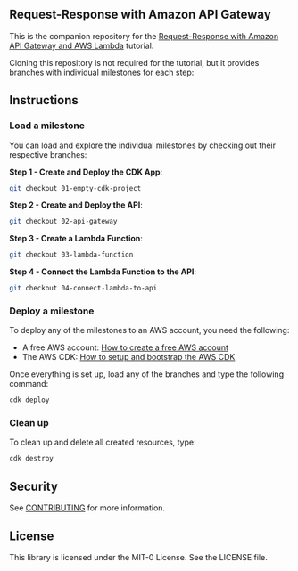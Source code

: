## Request-Response with Amazon API Gateway

This is the companion repository for the [Request-Response with Amazon API Gateway and AWS Lambda](https://community.aws/tutorials/application-integration-patterns/request-response-with-api-gateway?sc_channel=el&sc_campaign=appswave&sc_geo=mult&sc_country=mult&sc_outcome=acq) tutorial.

Cloning this repository is not required for the tutorial, but it provides branches with individual milestones for each step:

## Instructions

### Load a milestone 
You can load and explore the individual milestones by checking out their respective branches:

**Step 1 - Create and Deploy the CDK App**:

```bash
git checkout 01-empty-cdk-project
```

**Step 2 - Create and Deploy the API**:

```bash
git checkout 02-api-gateway
```

**Step 3 - Create a Lambda Function**:

```bash
git checkout 03-lambda-function
```

**Step 4 - Connect the Lambda Function to the API**:

```bash
git checkout 04-connect-lambda-to-api
```

### Deploy a milestone

To deploy any of the milestones to an AWS account, you need the following:
- A free AWS account: [How to create a free AWS account](https://aws.amazon.com/getting-started/guides/setup-environment/)
- The AWS CDK: [How to setup and bootstrap the AWS CDK](https://aws.amazon.com/getting-started/guides/setup-cdk/)

Once everything is set up, load any of the branches and type the following command:

```bash
cdk deploy
```

### Clean up

To clean up and delete all created resources, type:

```bash
cdk destroy
```

## Security

See [CONTRIBUTING](CONTRIBUTING.md#security-issue-notifications) for more information.

## License

This library is licensed under the MIT-0 License. See the LICENSE file.

